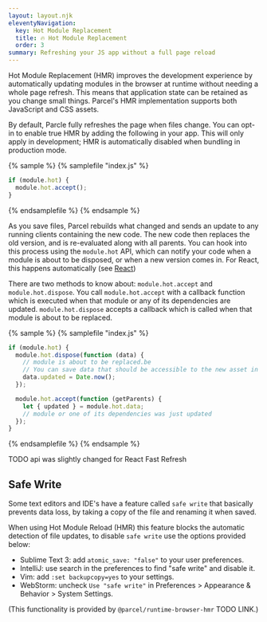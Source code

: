 ```yaml
---
layout: layout.njk
eleventyNavigation:
  key: Hot Module Replacement
  title: 🔥 Hot Module Replacement
  order: 3
summary: Refreshing your JS app without a full page reload
---
```


Hot Module Replacement (HMR) improves the development experience by automatically updating modules in the browser at runtime without needing a whole page refresh. This means that application state can be retained as you change small things. Parcel's HMR implementation supports both JavaScript and CSS assets.

By default, Parcle fully refreshes the page when files change. You can opt-in to enable true HMR by adding the following in your app. This will only apply in development; HMR is automatically disabled when bundling in production mode.

{% sample %}
{% samplefile "index.js" %}

```js
if (module.hot) {
  module.hot.accept();
}
```

{% endsamplefile %}
{% endsample %}

As you save files, Parcel rebuilds what changed and sends an update to any running clients containing the new code. The new code then replaces the old version, and is re-evaluated along with all parents. You can hook into this process using the `module.hot` API, which can notify your code when a module is about to be disposed, or when a new version comes in. For React, this happens automatically (see [React](</recipes/react/#hmr-(fast-refresh)>))

There are two methods to know about: `module.hot.accept` and `module.hot.dispose`. You call `module.hot.accept` with a callback function which is executed when that module or any of its dependencies are updated. `module.hot.dispose` accepts a callback which is called when that module is about to be replaced.

{% sample %}
{% samplefile "index.js" %}

```js
if (module.hot) {
  module.hot.dispose(function (data) {
    // module is about to be replaced.be
    // You can save data that should be accessible to the new asset in `data`
    data.updated = Date.now();
  });

  module.hot.accept(function (getParents) {
    let { updated } = module.hot.data;
    // module or one of its dependencies was just updated
  });
}
```

{% endsamplefile %}
{% endsample %}

TODO api was slightly changed for React Fast Refresh

## Safe Write

Some text editors and IDE's have a feature called `safe write` that basically prevents data loss, by taking a copy of the file and renaming it when saved.

When using Hot Module Reload (HMR) this feature blocks the automatic detection of file updates, to disable `safe write` use the options provided below:

- Sublime Text 3: add `atomic_save: "false"` to your user preferences.
- IntelliJ: use search in the preferences to find "safe write" and disable it.
- Vim: add `:set backupcopy=yes` to your settings.
- WebStorm: uncheck `Use "safe write"` in Preferences > Appearance & Behavior > System Settings.

(This functionality is provided by `@parcel/runtime-browser-hmr` TODO LINK.)
